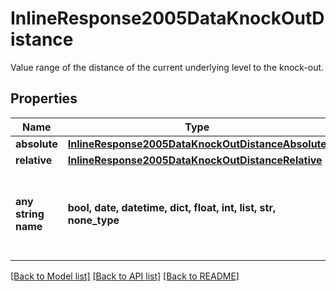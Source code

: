 # InlineResponse2005DataKnockOutDistance

Value range of the distance of the current underlying level to the knock-out.

## Properties
Name | Type | Description | Notes
------------ | ------------- | ------------- | -------------
**absolute** | [**InlineResponse2005DataKnockOutDistanceAbsolute**](InlineResponse2005DataKnockOutDistanceAbsolute.md) |  | [optional] 
**relative** | [**InlineResponse2005DataKnockOutDistanceRelative**](InlineResponse2005DataKnockOutDistanceRelative.md) |  | [optional] 
**any string name** | **bool, date, datetime, dict, float, int, list, str, none_type** | any string name can be used but the value must be the correct type | [optional]

[[Back to Model list]](../README.md#documentation-for-models) [[Back to API list]](../README.md#documentation-for-api-endpoints) [[Back to README]](../README.md)


